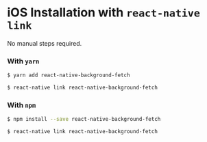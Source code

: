# iOS Installation with `react-native link`

No manual steps required.

### With `yarn`

```bash
$ yarn add react-native-background-fetch

$ react-native link react-native-background-fetch
```

### With `npm`
```bash
$ npm install --save react-native-background-fetch

$ react-native link react-native-background-fetch
```


